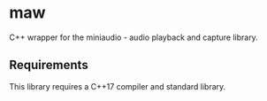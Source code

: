 # maw
C++ wrapper for the miniaudio - audio playback and capture library.

## Requirements

This library requires a C++17 compiler and standard library.